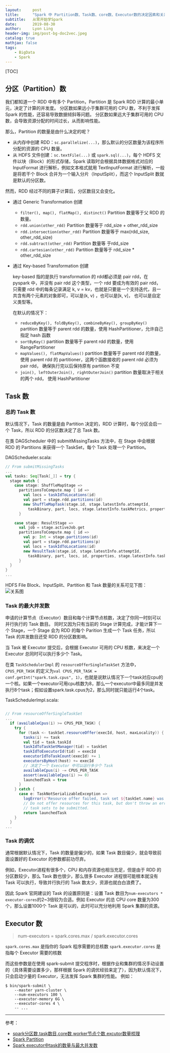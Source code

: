 ```yaml
---
layout:     post
title:      "Spark 中 Partition数、Task数、core数、Executor数的决定因素和关系"
subtitle:   从零开始学Spark
date:       2019-08-30
author:     Lyon Ling
header-img: img/post-bg-doc2vec.jpeg
catalog: true
mathjax: false
tags:
	- BigData
	- Spark
---
```


[TOC]

## 分区（Partition）数

我们都知道一个 RDD 中有多个 Partition，Partition 是 Spark RDD 计算的最小单元，决定了计算的并发度。
分区数如果远小于集群可用的 CPU 数，不利于发挥 Spark 的性能，还容易导致数据倾斜等问题。
分区数如果远大于集群可用的 CPU 数，会导致资源分配的时间过长，从而影响性能。

那么，Partition 的数量是由什么决定的呢？

- 从内存中创建 RDD：`sc.parallelize(...)`，那么默认的分区数量为该程序所分配的资源的 CPU 数量。
- 从 HDFS 文件创建：`sc.textFile(...)` 或 `spark.sql(...)`，每个 HDFS 文件以块（Block）的形式存储，Spark 读取时会根据具体数据格式对应的 InputFormat 进行解析，例如文本格式就用 TextInputFormat 进行解析，一般是将若干个 Block 合并为一个输入分片（InputSplit），而这个 InputSplit 数就是默认的分区数。

然而，RDD 经过不同的算子计算后，分区数目又会变化。

- 通过 Generic Transformation 创建

  - `filter(), map(), flatMap(), distinct()` Partition 数量等于父 RDD 的数量。
  - `rdd.union(other_rdd)` Partition 数量等于 rdd_size + other_rdd_size
  - `rdd.intersection(other_rdd)` Partition 数量等于 max(rdd_size, other_rdd_size)
  - `rdd.subtract(other_rdd)` Partition 数量等 于rdd_size
  - `rdd.cartesian(other_rdd)` Partition 数量等于 rdd_size * other_rdd_size

- 通过 Key-based Transformation 创建

  key-based 指的是执行 transformation 的 rdd都必须是 pair rdd，在 pyspark 中，并没有 pair rdd 这个类型，一个 rdd 要成为有效的 pair rdd，只需要 rdd 中的每条记录满足 k, v = kv，也就是只要是一个支持迭代，且一共含有两个元素的对象即可，可以是(k, v) ，也可以是[k, v]， 也可以是自定义类型等。

  在默认的情况下：

  - `reduceByKey(), foldByKey(), combineByKey(), groupByKey()` partition 数量等于 parent rdd 的数量，使用 HashPartitioner，允许自己指定 hash 函数
  - `sortByKey()` partition 数量等于 parent rdd 的数量，使用 RangePartitioner
  - `mapValues(), flatMapValues()` partition 数量等于 parent rdd 的数量，使用 parent rdd 的 partitioner，这两个函数接收的 parent rdd 必须为 pair rdd， 确保执行完以后保持原有 partition 不变
  - `join(), leftOuterJoin(), rightOuterJoin()` partition 数量取决于相关的两个 rdd， 使用 HashPartitioner

## Task 数

### 总的 Task 数

默认情况下，Task 的数量是由 Partition 决定的，RDD 计算时，每个分区会启一个 Task，所以 RDD 的分区数决定了总 Task 数。

在类 DAGScheduler 中的 submitMissingTasks 方法中，在 Stage 中会根据 RDD 的 Partitions 来获得一个 TaskSet，每个 Task 处理一个 Partition。

DAGSchedueler.scala:

```scala
// From submitMissingTasks
...   
val tasks: Seq[Task[_]] = try {
  stage match {
    case stage: ShuffleMapStage =>
      partitionsToCompute.map { id =>
        val locs = taskIdToLocations(id)
        val part = stage.rdd.partitions(id)
        new ShuffleMapTask(stage.id, stage.latestInfo.attemptId,
          taskBinary, part, locs, stage.latestInfo.taskMetrics, properties)
      }

    case stage: ResultStage =>
      val job = stage.activeJob.get
      partitionsToCompute.map { id =>
        val p: Int = stage.partitions(id)
        val part = stage.rdd.partitions(p)
        val locs = taskIdToLocations(id)
        new ResultTask(stage.id, stage.latestInfo.attemptId,
          taskBinary, part, locs, id, properties, stage.latestInfo.taskMetrics)
      }
  }
}
...
```

HDFS File Block、InputSplit、Partition 和 Task 数量的关系可见下图：
![关系图](http://yz0515-image.oss-cn-hangzhou.aliyuncs.com/18-12-4/91332122.jpg)

### Task 的最大并发数

申请的计算节点（Executor）数目和每个计算节点核数，决定了你同一时刻可以并行执行的 Task 数目。
同时又因为只有当前的 Stage 计算完成，才能计算下一个 Stage，一个 Stage 会为 RDD 的每个 Parition 生成一个 Task 任务，所以 Task 的并发数目还受 RDD 的分区数影响。

当 Task 被 Executor 提交后，会根据 Executor 可用的 CPU 核数，来决定一个 Executor 总同时可以执行多少个 Task。

在类 `TaskSchedulerImpl` 的 `resourceOfferSingleTaskSet` 方法中，`CPUS_PER_TASK` 的定义为`val CPUS_PER_TASK = conf.getInt("spark.task.cpus", 1)`，也就是说默认情况下一个task对应cpu的一个核。如果一个executor可用cpu核数为8，那么一个executor中最多同是并发执行8个task；假如设置spark.task.cpus为2，那么同时就只能运行4个task。

TaskSchedulerImpl.scala:

```scala

// From resourceOfferSingleTaskSet
...
  if (availableCpus(i) >= CPUS_PER_TASK) {
    try {
      for (task <- taskSet.resourceOffer(execId, host, maxLocality)) {
        tasks(i) += task
        val tid = task.taskId
        taskIdToTaskSetManager(tid) = taskSet
        taskIdToExecutorId(tid) = execId
        executorIdToTaskCount(execId) += 1
        executorsByHost(host) += execId
        // 决定了一个 Executor 中可以运行多少个 Task
        availableCpus(i) -= CPUS_PER_TASK
        assert(availableCpus(i) >= 0)
        launchedTask = true
      }
    } catch {
      case e: TaskNotSerializableException =>
        logError(s"Resource offer failed, task set ${taskSet.name} was not serializable")
        // Do not offer resources for this task, but don't throw an error to allow other
        // task sets to be submitted.
        return launchedTask
    }
  }
...
```

### Task 的调优

通常根据默认情况下，Task 的数量是偏少的，如果 Task 数目偏少，就会导致前面设置好的 Executor 的参数都前功尽弃。

例如，Executor进程有很多个，CPU 和内存资源也相当充足，但是由于 RDD 的分区数较少，那么 Task 数也很少，那么很多 Executor 进程很可能根本就没有 Task 可以执行，导致并行执行的 Task 数太少，资源也就白白浪费了。

因此 Spark 官网建议的 Task 的设置原则是：设置 Task 数目为`num-executors * executor-cores`的2~3倍较为合适。例如 Executor 的总 CPU core 数量为300个，那么设置1000个 Task 是可以的，此时可以充分地利用 Spark 集群的资源。

## Executor 数

> num-executors = spark.cores.max / spark.executor.cores

`spark.cores.max` 是指你的 Spark 程序需要的总核数
`spark.executor.cores` 是指每个 Executor 需要的核数

而这些参数是在使用 spark-submit 提交程序时，根据作业和集群的情况手动设置的（具体需要设置多少，那样根据 Spark 的调优经验来定了），因为默认情况下，只会启动少量的 Executor，无法发挥 Spark 集群的性能。
例如：

```shell
$ bin/spark-submit \
	--master yarn-cluster \
	--num-executors 100 \
	--executor-memory 6G \
	--executor-cores 4 \
	-- ...
```

------

参考：

- [spark分区数,task数目,core数,worker节点个数,excutor数量梳理](https://www.cnblogs.com/hadoop-dev/p/6669232.html)
- [Spark Partition](https://blog.csdn.net/thriving_fcl/article/details/78072479)
- [Spark executor中task的数量与最大并发数](https://www.jianshu.com/p/7c9b08a74de1)